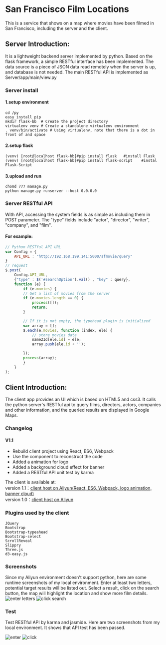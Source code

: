 San Francisco Film Locations
===================================
This is a service that shows on a map where movies have been filmed in San Francisco, including the server and the client. 

## Server Introduction:  
It is a lightweight backend server implemented by python. Based on the flask framework, a simple RESTful interface has been implemented. The data source is a piece of JSON data read remotely when the server is up, and database is not needed. The main RESTful API is implemented as Server/app/main/view.py

### Server install
#### 1.setup environment
	cd /py
	easy_install pip
	mkdir flask-bb  # Create the project directory
	virtualenv venv # Create a standalone virtualenv environment
	. venv/bin/activate # Using virtualenv, note that there is a dot in front of and space
#### 2.setup flask
	(venv) [root@localhost flask-bb]#pip install flask   #install Flask
	(venv) [root@localhost flask-bb]#pip install flask-script    #instal Flask-Script
#### 3.upload and run
	chomd 777 manage.py
	python manage.py runserver --host 0.0.0.0
	
### Server RESTful API
With API, accessing the system fields is as simple as including them in POST parameter. The "type" fields include "actor", "director", "writer", "company", and "film".
#### For example:
```javascript
// Python RESTful API URL
var Config = {
    API_URL : "http://192.168.199.141:5000/sfmovie/query"
}
// request
$.post(
	Config.API_URL,
	{"type" : $('#searchOption').val() , "key" : query},
	function (e) {
	    if (e.movies) {
		// Get a list of movies from the server
		if (e.movies.length == 0) {
		    process([]);
		    return;
		}

		// If it is not empty, the typehead plugin is initialized
		var array = [];
		$.each(e.movies, function (index, ele) {
		    // store movies data
		    name2Id[ele.id] = ele;
		    array.push(ele.id + '');

		});
		process(array);
	    }
	}
);
```

## Client Introduction:
The client app provides an UI which is based on HTML5 and css3. It calls the python server's RESTful api to query films, directors, actors, companies and other information, and the queried results are displayed in Google Maps.

### Changelog
#### V1.1
* Rebuild client project using React, ES6, Webpack   
* Use the component to reconstruct the code   
* Added a animation for logo
* Added a background cloud effect for banner
* Added a RESTful API unit test by karma   

The client is available at:     
  version 1.1：[client host on Aliyun(React, ES6, Webpack, logo animation, banner cloud)](http://www.huicap.com/sffilm/index.html)    
  version 1.0：[client host on Aliyun](http://www.huicap.com/sfmovie/index.html)    
  
### Plugins used by the client
	JQuery
	Bootstrap
	Bootstrap-typeahead
	Bootstrap-select
	ScrollReveal
	Slippry
	Three.js
	d3-easy.js
	
### Screenshots
Since my Aliyun environment doesn't support python, here are some runtime screenshots of my local environment. Enter at least two letters, potential target results will be listed out. Select a result, click on the search button, the map will highlight the location and show more film details. 
![enter letters](http://www.huicap.com/sfmovie/search1.png)
![click search](http://www.huicap.com/sfmovie/search2.png)

	
### Test
Test RESTful API by karma and jasmide. Here are two screenshots from my local environment. It shows that API test has been passed.  
   
![enter](http://www.huicap.com/sffilm/test1.png)
![click](http://www.huicap.com/sffilm/test2.png)
